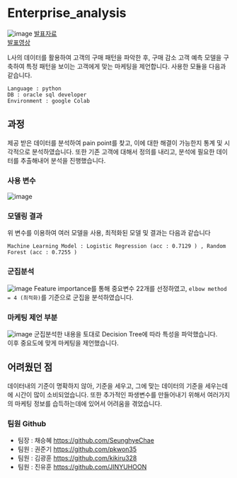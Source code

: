 # Enterprise_analysis
![image](https://user-images.githubusercontent.com/60537388/143975906-d065dc4a-770c-44e8-b162-af7f12b35526.png)
[발표자료](https://github.com/kikiru328/enterprise_analysis/files/7786007/5._.pdf)  
[발표영상](https://youtu.be/GAzX1vdpVyQ)

 L사의 데이터를 활용하여 고객의 구매 패턴을 파악한 후, 구매 감소 고객 예측 모델을 구축하여 특정 패턴을 보이는 고객에게 맞는 마케팅을 제언합니다.
 사용한 모듈을 다음과 같습니다.
     
	Language : python
	DB : oracle sql developer
	Environment : google Colab
	
## 과정
 제공 받은 데이터를 분석하여 pain point를 찾고, 이에 대한 해결이 가능한지 통계 및 시각적으로 분석하였습니다.
 또한 기존 고객에 대해서 정의를 내리고, 분석에 필요한 데이터를 추출해내어 분석을 진행했습니다.
 
### 사용 변수
![image](https://user-images.githubusercontent.com/60537388/216247619-3c251a5b-e76a-48e6-9f74-06fb7c67b9f2.png)

### 모델링 결과
위 변수를 이용하여 여러 모델을 사용, 최적화된  모델 및 결과는 다음과 같습니다
 
	Machine Learning Model : Logistic Regression (acc : 0.7129 ) , Random Forest (acc : 0.7255 )	
 
### 군집분석
![image](https://user-images.githubusercontent.com/60537388/216247891-8172852a-2545-4026-9069-b763b954eda4.png)
Feature importance를 통해 중요변수 22개를 선정하였고, `elbow method = 4 (최적화)`를 기준으로 군집을 분석하였습니다.

### 마케팅 제언 부분
![image](https://user-images.githubusercontent.com/60537388/216248246-1185b2d3-d8d8-4c65-b3bf-3c98a4f13400.png)
군집분석한 내용을 토대로 Decision Tree에 따라 특성을 파악했습니다.  
이후 중요도에 맞게 마케팅을 제언했습니다.

## 어려웠던 점
 데이터내의 기준이 명확하지 않아, 기준을 세우고, 그에 맞는 데이터의 기준을 세우는데에 시간이 많이 소비되었습니다.
 또한 추가적인 파생변수를 만들어내기 위해서 여러가지의 마케팅 정보를 습득하는데에 있어서 어려움을 겪었습니다.
 
### 팀원 Github
 - 팀장 : 채승혜 https://github.com/SeunghyeChae
 - 팀원 : 권준기 https://github.com/pkwon35
 - 팀원 : 김광훈 https://github.com/kikiru328
 - 팀원 : 진유훈 https://github.com/JINYUHOON
